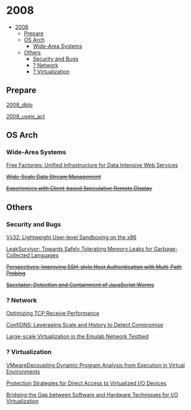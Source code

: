 # 2008

- [2008](#2008)
  - [Prepare](#prepare)
  - [OS Arch](#os-arch)
    - [Wide-Area Systems](#wide-area-systems)
  - [Others](#others)
    - [Security and Bugs](#security-and-bugs)
    - [? Network](#-network)
    - [? Virtualization](#-virtualization)


## Prepare

[2008_dblp](https://dblp.org/db/conf/usenix/usenix2008.html)

[2008_useix_act](https://www.usenix.org/legacy/events/usenix08/tech/)

## OS Arch

### Wide-Area Systems

[Free Factories: Unified Infrastructure for Data Intensive Web Services](http://www.usenix.org/events/usenix08/tech/full_papers/zaranek/zaranek.pdf)

~~[Wide-Scale Data Stream Management](http://www.usenix.org/events/usenix08/tech/full_papers/logothetis/logothetis.pdf)~~

~~[Experiences with Client-based Speculative Remote Display](http://www.usenix.org/events/usenix08/tech/full_papers/lange/lange.pdf)~~

## Others

### Security and Bugs

[Vx32: Lightweight User-level Sandboxing on the x86](http://www.usenix.org/events/usenix08/tech/full_papers/ford/ford.pdf)

[LeakSurvivor: Towards Safely Tolerating Memory Leaks for Garbage-Collected Languages](http://www.usenix.org/events/usenix08/tech/full_papers/tang/tang.pdf)

~~[Perspectives: Improving SSH-style Host Authentication with Multi-Path Probing](http://www.usenix.org/events/usenix08/tech/full_papers/wendlandt/wendlandt.pdf)~~

~~[Spectator: Detection and Containment of JavaScript Worms](http://www.usenix.org/events/usenix08/tech/full_papers/livshits/livshits.pdf)~~

### ? Network

[Optimizing TCP Receive Performance](https://www.usenix.org/event/usenix08/tech/full_papers/menon/menon_html/)

[ConfiDNS: Leveraging Scale and History to Detect Compromise](https://www.usenix.org/event/usenix08/tech/full_papers/poole/poole.pdf)

[Large-scale Virtualization in the Emulab Network Testbed](https://www.usenix.org/legacy/events/usenix08/tech/full_papers/hibler/hibler.pdf)

### ? Virtualization

[VMwareDecoupling Dynamic Program Analysis from Execution in Virtual Environments](https://www.usenix.org/event/usenix08/tech/full_papers/chow/chow_html/)

[Protection Strategies for Direct Access to Virtualized I/O Devices](https://www.usenix.org/event/usenix08/tech/full_papers/willmann/willmann_html/)

[Bridging the Gap between Software and Hardware Techniques for I/O Virtualization](https://www.usenix.org/legacy/event/usenix08/tech/full_papers/santos/santos.pdf)